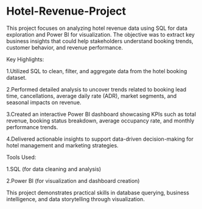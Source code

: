 # Hotel-Revenue-Project

This project focuses on analyzing hotel revenue data using SQL for data exploration and Power BI for visualization. The objective was to extract key business insights that could help stakeholders understand booking trends, customer behavior, and revenue performance.

Key Highlights:

1.Utilized SQL to clean, filter, and aggregate data from the hotel booking dataset.

2.Performed detailed analysis to uncover trends related to booking lead time, cancellations, average daily rate (ADR), market segments, and seasonal impacts on revenue.

3.Created an interactive Power BI dashboard showcasing KPIs such as total revenue, booking status breakdown, average occupancy rate, and monthly performance trends.

4.Delivered actionable insights to support data-driven decision-making for hotel management and marketing strategies.

Tools Used:

1.SQL (for data cleaning and analysis)

2.Power BI (for visualization and dashboard creation)

This project demonstrates practical skills in database querying, business intelligence, and data storytelling through visualization.

